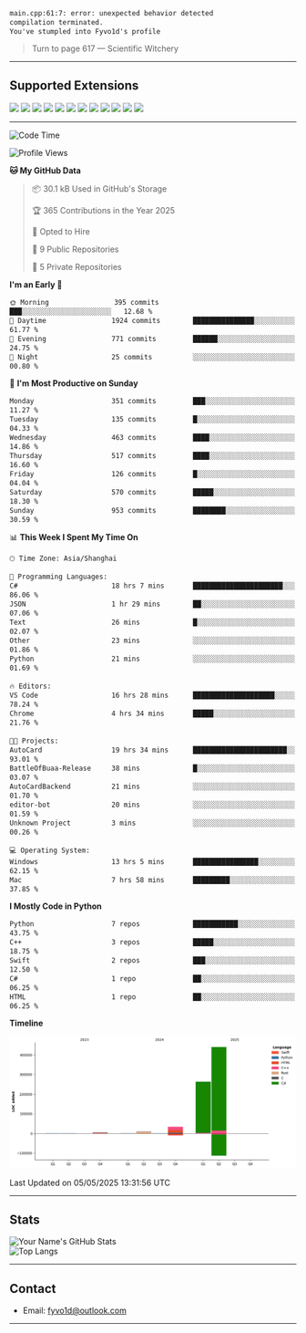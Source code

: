 ```
main.cpp:61:7: error: unexpected behavior detected
compilation terminated.
You've stumpled into Fyvo1d's profile
```

> Turn to page 617 — Scientific Witchery

---

## Supported Extensions

<p align="left">
  <img src="https://cdn.jsdelivr.net/gh/devicons/devicon/icons/cplusplus/cplusplus-original.svg" height="40" />
  <img src="https://cdn.jsdelivr.net/gh/devicons/devicon/icons/csharp/csharp-original.svg" height="40" />
  <img src="https://cdn.jsdelivr.net/gh/devicons/devicon/icons/python/python-original.svg" height="40" />
  <img src="https://cdn.jsdelivr.net/gh/devicons/devicon/icons/swift/swift-original.svg" height="40" />
  <img src="https://cdn.jsdelivr.net/gh/devicons/devicon/icons/git/git-original.svg" height="40" />
  <img src="https://cdn.jsdelivr.net/gh/devicons/devicon/icons/vscode/vscode-original.svg" height="40" />
  <img src="https://www.vulkan.org/user/themes/vulkan/images/logo/vulkan-logo.svg" height="40" />
  <img src="https://cdn.jsdelivr.net/gh/devicons/devicon/icons/opengl/opengl-original.svg" height="40" />
  <img src="https://cdn.jsdelivr.net/gh/devicons/devicon/icons/pytorch/pytorch-original.svg" height="40" />
  <img src="https://cdn.jsdelivr.net/gh/devicons/devicon/icons/unity/unity-original.svg" height="40" />
  <img src="https://cdn.jsdelivr.net/gh/devicons/devicon/icons/unrealengine/unrealengine-original.svg" height="40" />
  <img src="https://cdn.jsdelivr.net/gh/devicons/devicon/icons/cmake/cmake-original.svg" height="40" />
</p>


---

<!--START_SECTION:waka-->
![Code Time](http://img.shields.io/badge/Code%20Time-111%20hrs%2054%20mins-blue)

![Profile Views](http://img.shields.io/badge/Profile%20Views-3-blue)

**🐱 My GitHub Data** 

> 📦 30.1 kB Used in GitHub's Storage 
 > 
> 🏆 365 Contributions in the Year 2025
 > 
> 💼 Opted to Hire
 > 
> 📜 9 Public Repositories 
 > 
> 🔑 5 Private Repositories 
 > 
**I'm an Early 🐤** 

```text
🌞 Morning                395 commits         ███░░░░░░░░░░░░░░░░░░░░░░   12.68 % 
🌆 Daytime                1924 commits        ███████████████░░░░░░░░░░   61.77 % 
🌃 Evening                771 commits         ██████░░░░░░░░░░░░░░░░░░░   24.75 % 
🌙 Night                  25 commits          ░░░░░░░░░░░░░░░░░░░░░░░░░   00.80 % 
```
📅 **I'm Most Productive on Sunday** 

```text
Monday                   351 commits         ███░░░░░░░░░░░░░░░░░░░░░░   11.27 % 
Tuesday                  135 commits         █░░░░░░░░░░░░░░░░░░░░░░░░   04.33 % 
Wednesday                463 commits         ████░░░░░░░░░░░░░░░░░░░░░   14.86 % 
Thursday                 517 commits         ████░░░░░░░░░░░░░░░░░░░░░   16.60 % 
Friday                   126 commits         █░░░░░░░░░░░░░░░░░░░░░░░░   04.04 % 
Saturday                 570 commits         █████░░░░░░░░░░░░░░░░░░░░   18.30 % 
Sunday                   953 commits         ████████░░░░░░░░░░░░░░░░░   30.59 % 
```


📊 **This Week I Spent My Time On** 

```text
🕑︎ Time Zone: Asia/Shanghai

💬 Programming Languages: 
C#                       18 hrs 7 mins       ██████████████████████░░░   86.06 % 
JSON                     1 hr 29 mins        ██░░░░░░░░░░░░░░░░░░░░░░░   07.06 % 
Text                     26 mins             █░░░░░░░░░░░░░░░░░░░░░░░░   02.07 % 
Other                    23 mins             ░░░░░░░░░░░░░░░░░░░░░░░░░   01.86 % 
Python                   21 mins             ░░░░░░░░░░░░░░░░░░░░░░░░░   01.69 % 

🔥 Editors: 
VS Code                  16 hrs 28 mins      ████████████████████░░░░░   78.24 % 
Chrome                   4 hrs 34 mins       █████░░░░░░░░░░░░░░░░░░░░   21.76 % 

🐱‍💻 Projects: 
AutoCard                 19 hrs 34 mins      ███████████████████████░░   93.01 % 
BattleOfBuaa-Release     38 mins             █░░░░░░░░░░░░░░░░░░░░░░░░   03.07 % 
AutoCardBackend          21 mins             ░░░░░░░░░░░░░░░░░░░░░░░░░   01.70 % 
editor-bot               20 mins             ░░░░░░░░░░░░░░░░░░░░░░░░░   01.59 % 
Unknown Project          3 mins              ░░░░░░░░░░░░░░░░░░░░░░░░░   00.26 % 

💻 Operating System: 
Windows                  13 hrs 5 mins       ████████████████░░░░░░░░░   62.15 % 
Mac                      7 hrs 58 mins       █████████░░░░░░░░░░░░░░░░   37.85 % 
```

**I Mostly Code in Python** 

```text
Python                   7 repos             ███████████░░░░░░░░░░░░░░   43.75 % 
C++                      3 repos             █████░░░░░░░░░░░░░░░░░░░░   18.75 % 
Swift                    2 repos             ███░░░░░░░░░░░░░░░░░░░░░░   12.50 % 
C#                       1 repo              ██░░░░░░░░░░░░░░░░░░░░░░░   06.25 % 
HTML                     1 repo              ██░░░░░░░░░░░░░░░░░░░░░░░   06.25 % 
```



**Timeline**

![Lines of Code chart](https://raw.githubusercontent.com/FyVoid/FyVoid/main/assets/bar_graph.png)


 Last Updated on 05/05/2025 13:31:56 UTC
<!--END_SECTION:waka-->

---

## Stats

![Your Name's GitHub Stats](https://github-readme-stats.vercel.app/api?username=fyvoid&show_icons=true&theme=tokyonight)  
![Top Langs](https://github-readme-stats.vercel.app/api/top-langs/?username=fyvoid&layout=compact&theme=tokyonight)

---

## Contact

- Email: [fyvo1d@outlook.com](fyvo1d@outlook.com)  

---
